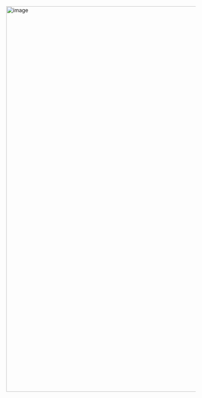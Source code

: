 <img width="1442" height="1023" alt="image" src="https://github.com/user-attachments/assets/898f0e73-666a-428e-a6d1-bb5e922e2fc3" />

